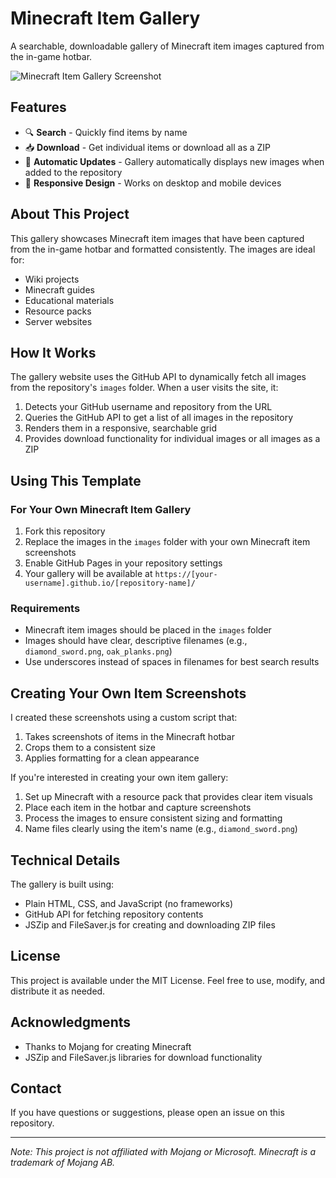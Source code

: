 # Minecraft Item Gallery

A searchable, downloadable gallery of Minecraft item images captured from the in-game hotbar.

![Minecraft Item Gallery Screenshot](https://api.placeholder/800/400)

## Features

- 🔍 **Search** - Quickly find items by name
- 📥 **Download** - Get individual items or download all as a ZIP
- 🔄 **Automatic Updates** - Gallery automatically displays new images when added to the repository
- 📱 **Responsive Design** - Works on desktop and mobile devices

## About This Project

This gallery showcases Minecraft item images that have been captured from the in-game hotbar and formatted consistently. The images are ideal for:

- Wiki projects
- Minecraft guides
- Educational materials
- Resource packs
- Server websites

## How It Works

The gallery website uses the GitHub API to dynamically fetch all images from the repository's `images` folder. When a user visits the site, it:

1. Detects your GitHub username and repository from the URL
2. Queries the GitHub API to get a list of all images in the repository
3. Renders them in a responsive, searchable grid
4. Provides download functionality for individual images or all images as a ZIP

## Using This Template

### For Your Own Minecraft Item Gallery

1. Fork this repository
2. Replace the images in the `images` folder with your own Minecraft item screenshots
3. Enable GitHub Pages in your repository settings
4. Your gallery will be available at `https://[your-username].github.io/[repository-name]/`

### Requirements

- Minecraft item images should be placed in the `images` folder
- Images should have clear, descriptive filenames (e.g., `diamond_sword.png`, `oak_planks.png`)
- Use underscores instead of spaces in filenames for best search results

## Creating Your Own Item Screenshots

I created these screenshots using a custom script that:

1. Takes screenshots of items in the Minecraft hotbar
2. Crops them to a consistent size
3. Applies formatting for a clean appearance

If you're interested in creating your own item gallery:

1. Set up Minecraft with a resource pack that provides clear item visuals
2. Place each item in the hotbar and capture screenshots
3. Process the images to ensure consistent sizing and formatting
4. Name files clearly using the item's name (e.g., `diamond_sword.png`)

## Technical Details

The gallery is built using:

- Plain HTML, CSS, and JavaScript (no frameworks)
- GitHub API for fetching repository contents
- JSZip and FileSaver.js for creating and downloading ZIP files

## License

This project is available under the MIT License. Feel free to use, modify, and distribute it as needed.

## Acknowledgments

- Thanks to Mojang for creating Minecraft
- JSZip and FileSaver.js libraries for download functionality

## Contact

If you have questions or suggestions, please open an issue on this repository.

---

*Note: This project is not affiliated with Mojang or Microsoft. Minecraft is a trademark of Mojang AB.*